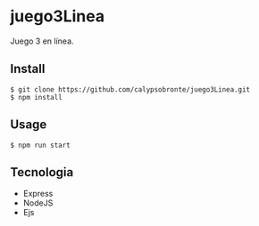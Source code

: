 # juego3Linea
Juego 3 en línea.

## Install

```
$ git clone https://github.com/calypsobronte/juego3Linea.git
$ npm install
```
## Usage

```
$ npm run start
```
## Tecnologia
* Express
* NodeJS
* Ejs



